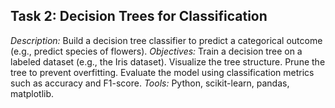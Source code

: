 ## Task 2: Decision Trees for Classification
 *Description:* Build a decision tree classifier to predict
    a categorical outcome (e.g., predict species of
    flowers).
 *Objectives:*
    Train a decision tree on a labeled dataset (e.g., the Iris
    dataset).
    Visualize the tree structure.
    Prune the tree to prevent overfitting.
    Evaluate the model using classification metrics such as
    accuracy and F1-score.
 *Tools:* Python, scikit-learn, pandas, matplotlib.